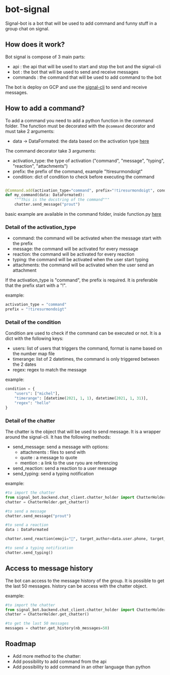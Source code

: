 # bot-signal

Signal-bot is a bot that will be used to add command and funny stuff in a group
chat on signal.


## How does it work?

Bot signal is compose of 3 main parts:
- api : the api that will be used to start and stop the bot and the signal-cli
- bot : the bot that will be used to send and receive messages 
- commands : the command that will be used to add command to the bot

The bot is deploy on GCP and use the [signal-cli](https://github.com/AsamK/signal-cli) to send and receive messages.

## How to add a command?

To add a command you need to add a python function in the command folder. 
The function must be decorated with the `@command` decorator and must take 2 arguments:

- data -> DataFormated: the data based on the activation type [here](app/bot/schema/data_formated.py)

The command decorator take 3 arguments:

- activation_type: the type of activation ("command", "message", "typing", "reaction", "attachments")
- prefix: the prefix of the command, example "!tiresurmondoigt"
- condition: dict of condition to check before executing the command

```python

@Command.add(activation_type="command", prefix="!tiresurmondoigt", condition={"users": ["jeanluc"]})
def my_command(data: DataFormated):
	"""This is the docstring of the command"""
    chatter.send_message("prout")

```

basic example are available in the command folder, inside function.py [here](app/commands/basic.py)

### Detail of the activation_type

- command: the command will be activated when the message start with the prefix
- message: the command will be activated for every message
- reaction: the command will be activated for every reaction
- typing: the command will be activated when the user start typing
- attachments: the command will be activated when the user send an attachment

If the activation_type is "command", the prefix is required. It is preferable that the prefix start with a "!".

example:
```python
activation_type = "command"
prefix = "!tiresurmondoigt"
```

### Detail of the condition

Condition are used to check if the command can be executed or not. It is a dict with the
following keys:

- users: list of users that triggers the command, format is name based on the number map file
- timerange: list of 2 datetimes, the command is only triggered between the 2 dates
- regex: regex to match the message

example:
```python
condition = {
    "users": ["michel"],
    "timerange": [datetime(2021, 1, 1), datetime(2021, 1, 31)],
    "regex": "hello"
}
```

### Detail of the chatter

The chatter is the object that will be used to send message. It is a wrapper around the signal-cli.
It has the following methods:

- send_message: send a message with options:
    - attachments : files to send with
    - quote : a message to quote
    - mention : a link to the use ryou are referencing
- send_reaction: send a reaction to a user message
- send_typing: send a typing notification

example:
```python
#to import the chatter
from signal_bot.backend.chat_client.chatter_holder import ChatterHolder
chatter = ChatterHolder.get_chatter()

#to send a message
chatter.send_message("prout")

#to send a reaction
data : DataFormated

chatter.send_reaction(emoji="💨", target_author=data.user.phone, target_timestamp=data.sent_at)

#to send a typing notification
chatter.send_typing()
```

## Access to message history

The bot can access to the message history of the group. It is possible to get the last 50 messages.
history can be access with the chatter object.

example:
```python
#to import the chatter
from signal_bot.backend.chat_client.chatter_holder import ChatterHolder
chatter = ChatterHolder.get_chatter()

#to get the last 50 messages
messages = chatter.get_history(nb_messages=50)
```

## Roadmap

- Add more method to the chatter:
- Add possibility to add command from the api
- Add possibility to add command in an other language than python
